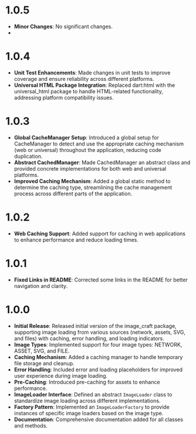# 1.0.5
- **Minor Changes**: No significant changes.
- 
# 1.0.4
- **Unit Test Enhancements**: Made changes in unit tests to improve coverage and ensure reliability across different platforms.
- **Universal HTML Package Integration**: Replaced dart:html with the universal_html package to handle HTML-related functionality, addressing platform compatibility issues.

# 1.0.3
- **Global CacheManager Setup**: Introduced a global setup for CacheManager to detect and use the appropriate caching mechanism (web or universal) throughout the application, reducing code duplication.
- **Abstract CachedManager**: Made CachedManager an abstract class and provided concrete implementations for both web and universal platforms.
- **Improved Caching Mechanism**: Added a global static method to determine the caching type, streamlining the cache management process across different parts of the application.

# 1.0.2
- **Web Caching Support**: Added support for caching in web applications to enhance performance and reduce loading times.

# 1.0.1
- **Fixed Links in README**: Corrected some links in the README for better navigation and clarity.

# 1.0.0
- **Initial Release**: Released initial version of the image_craft package, supporting image loading from various sources (network, assets, SVG, and files) with caching, error handling, and loading indicators.
- **Image Types**: Implemented support for four image types: NETWORK, ASSET, SVG, and FILE.
- **Caching Mechanism**: Added a caching manager to handle temporary file storage and cleanup.
- **Error Handling**: Included error and loading placeholders for improved user experience during image loading.
- **Pre-Caching**: Introduced pre-caching for assets to enhance performance.
- **ImageLoader Interface**: Defined an abstract `ImageLoader` class to standardize image loading across different implementations.
- **Factory Pattern**: Implemented an `ImageLoaderFactory` to provide instances of specific image loaders based on the image type.
- **Documentation**: Comprehensive documentation added for all classes and methods.
